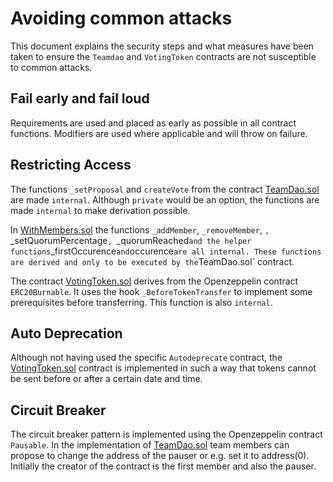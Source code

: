 # Avoiding common attacks

This document explains the security steps and what measures have been taken to ensure the `Teamdao` and `VotingToken` contracts are not susceptible to common attacks.

## Fail early and fail loud

Requirements are used and placed as early as possible in all contract functions. Modifiers are used where applicable and will throw on failure.

## Restricting Access

The functions `_setProposal` and `createVote` from the contract [TeamDao.sol](https://github.com/jnieuwenhuijzen/team-dao/blob/master/team-dao/contracts/TeamDao.sol) are made `internal`. Although `private` would be an option, the functions are made `internal` to make derivation possible.

In [WithMembers.sol](https://github.com/jnieuwenhuijzen/team-dao/blob/master/team-dao/contracts/WithMembers.sol) the functions `_addMember`, `_removeMember`, `, `_setQuorumPercentage`, `_quorumReached` and the helper functions `_firstOccurence` and `occurence` are all internal. These functions are derived and only to be executed by the `TeamDao.sol` contract.

The contract [VotingToken.sol](https://github.com/jnieuwenhuijzen/team-dao/blob/master/team-dao/contracts/VotingToken.sol) derives from the Openzeppelin contract `ERC20Burnable`. It uses the hook `_BeforeTokenTransfer` to implement some prerequisites before transferring. This function is also `internal`.

## Auto Deprecation

Although not having used the specific `Autodeprecate` contract, the [VotingToken.sol](https://github.com/jnieuwenhuijzen/team-dao/blob/master/team-dao/contracts/VotingToken.sol) contract is implemented in such a way that tokens cannot be sent before or after a certain date and time.

## Circuit Breaker

The circuit breaker pattern is implemented using the Openzeppelin contract `Pausable`. In the implementation of [TeamDao.sol](https://github.com/jnieuwenhuijzen/team-dao/blob/master/team-dao/contracts/TeamDao.sol) team members can propose to change the address of the pauser or e.g. set it to address(0). Initially the creator of the contract is the first member and also the pauser.
